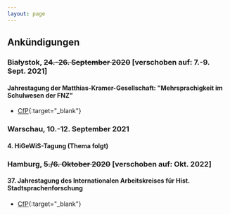 ```yaml
---
layout: page
---
```


## Ankündigungen

### Białystok, <s>24.-26. September 2020</s> [verschoben auf: 7.-9. Sept. 2021]

#### Jahrestagung der Matthias-Kramer-Gesellschaft: "Mehrsprachigkeit im Schulwesen der FNZ"

* [CfP]( {{site.url}}/downloads/CfP_Bialystok.pdf ){:target="_blank"}

### Warschau, 10.-12. September 2021

#### 4. HiGeWiS-Tagung (Thema folgt)

### Hamburg, <s>5./6. Oktober 2020</s> [verschoben auf: Okt. 2022]

#### 37. Jahrestagung des Internationalen Arbeitskreises für Hist. Stadtsprachenforschung

* [CfP]( {{site.url}}/downloads/CfP_Hamburg.pdf ){:target="_blank"}


